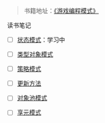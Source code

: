 
> 书籍地址：[《游戏编程模式》](https://gpp.tkchu.me/)

读书笔记

- [ ] [状态模式](https://gpp.tkchu.me/state.html)：学习中
- [ ] [类型对象模式](https://gpp.tkchu.me/type-object.html)
- [ ] [策略模式](https://en.wikipedia.org/wiki/Strategy_pattern)
- [ ] [更新方法](https://gpp.tkchu.me/update-method.html)
- [ ] [对象池模式](https://gpp.tkchu.me/object-pool.html)
- [ ] [享元模式](https://gpp.tkchu.me/flyweight.html)

